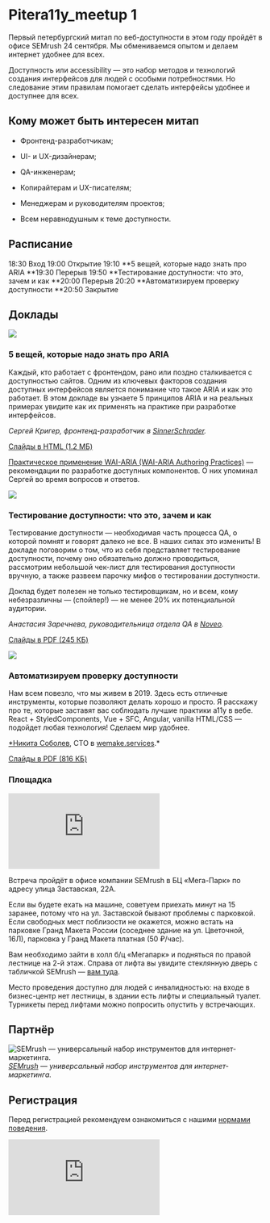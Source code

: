 
# Pitera11y_meetup 1



Первый петербургский митап по веб-доступности в этом году пройдёт в офисе SEMrush 24 сентября. Мы обмениваемся опытом и делаем интернет удобнее для всех.

Доступность или accessibility — это набор методов и технологий создания интерфейсов для людей с особыми потребностями. Но следование этим правилам помогает сделать интерфейсы удобнее и доступнее для всех.

## Кому может быть интересен митап

* Фронтенд-разработчикам;

* UI- и UX-дизайнерам;

* QA-инженерам;

* Копирайтерам и UX-писателям;

* Менеджерам и руководителям проектов;

* Всем неравнодушным к теме доступности.

## Расписание

18:30 Вход
19:00 Открытие
19:10 **5 вещей, которые надо знать про ARIA
**19:30 Перерыв
19:50 **Тестирование доступности: что это, зачем и как
**20:00 Перерыв
20:20 **Автоматизируем проверку доступности
**20:50 Закрытие

## Доклады

![](https://cdn-images-1.medium.com/max/2400/1*q022kAY6GVSMCdH2y-5s3Q.jpeg)

### 5 вещей, которые надо знать про ARIA

Каждый, кто работает с фронтендом, рано или поздно сталкивается с доступностью сайтов. Одним из ключевых факторов создания доступных интерфейсов является понимание что такое ARIA и как это работает. В этом докладе вы узнаете 5 принципов ARIA и на реальных примерах увидите как их применять на практике при разработке интерфейсов.

*Сергей Кригер, фронтенд-разработчик в [SinnerSchrader](https://sinnerschrader.com).*

[Слайды в HTML (1.2 МБ)](https://pitercss.ru/a11y/1/pres/aria-5/)

[Практическое применение WAI-ARIA (WAI-ARIA Authoring Practices)](https://www.w3.org/TR/wai-aria-practices-1.1/) — рекомендации по разработке доступных компонентов. О них упоминал Сергей во время вопросов и ответов.

![](https://cdn-images-1.medium.com/max/2400/1*wUrHErHT3UeggTtG6ommkg.png)

### Тестирование доступности: что это, зачем и как

Тестирование доступности — необходимая часть процесса QA, о которой помнят и говорят далеко не все. В наших силах это изменить! В докладе поговорим о том, что из себя представляет тестирование доступности, почему оно обязательно должно проводиться, рассмотрим небольшой чек-лист для тестирования доступности вручную, а также развеем парочку мифов о тестировании доступности.

Доклад будет полезен не только тестировщикам, но и всем, кому небезразличны — (спойлер!) — не менее 20% их потенциальной аудитории.

*Анастасия Заречнева, руководительница отдела QA в [Noveo](https://noveogroup.ru).*

[Слайды в PDF (245 КБ)](https://pitercss.ru/a11y/1/pres/а11y-test.pdf)

![](https://cdn-images-1.medium.com/max/2400/1*q78fv8GaBw5ZTpNZAOS3wA.png)

### Автоматизируем проверку доступности

Нам всем повезло, что мы живем в 2019. Здесь есть отличные инструменты, которые позволяют делать хорошо и просто. Я расскажу про те, которые заставят вас соблюдать лучшие практики a11y в вебе. React + StyledComponents, Vue + SFC, Angular, vanilla HTML/CSS — подойдет любая технология! Сделаем мир удобнее.

[*Никита Соболев](https://sobolevn.me), CTO в [wemake.services](https://wemake.services).*

[Слайды в PDF (816 КБ)](https://pitercss.ru/a11y/1/pres/a11y-autotest.pdf)

### Площадка

<iframe src="https://medium.com/media/fcf6e4a444834a86b6e900603edde0da" frameborder=0></iframe>

Встреча пройдёт в офисе компании SEMrush в БЦ «Мега-Парк» по адресу улица Заставская, 22А.

Если вы будете ехать на машине, советуем приехать минут на 15 заранее, потому что на ул. Заставской бывают проблемы с парковкой. Если свободных мест поблизости не окажется, можно встать на парковке Гранд Макета России (соседнее здание на ул. Цветочной, 16Л), парковка у Гранд Макета платная (50 ₽/час).

Вам необходимо зайти в холл б/ц «Мегапарк» и подняться по правой лестнице на 2-й этаж. Справа от лифта вы увидите стеклянную дверь с табличкой SEMrush — [вам туда](https://docs.google.com/document/d/1pK4DR3Xuj8PzqIDt4jkTlCET89Qc0Rf9LtAwsB_fkrQ/edit).

Место проведения доступно для людей с инвалидностью: на входе в бизнес-центр нет лестницы, в здании есть лифты и специальный туалет. Турникеты перед лифтами можно попросить опустить у встречающих.

## Партнёр

![[SEMrush](https://ru.semrush.com/) — универсальный набор инструментов для интернет-маркетинга.](https://cdn-images-1.medium.com/max/2152/0*NX4zdT4sDQbztu2B.png)*[SEMrush](https://ru.semrush.com/) — универсальный набор инструментов для интернет-маркетинга.*

## Регистрация

Перед регистрацией рекомендуем ознакомиться с нашими [нормами поведения](https://github.com/pitercss/a11y_docs/blob/master/code-of-conduct.md).

<iframe src="https://medium.com/media/05b70692e6c93919833ef4dd232d3159" frameborder=0></iframe>
